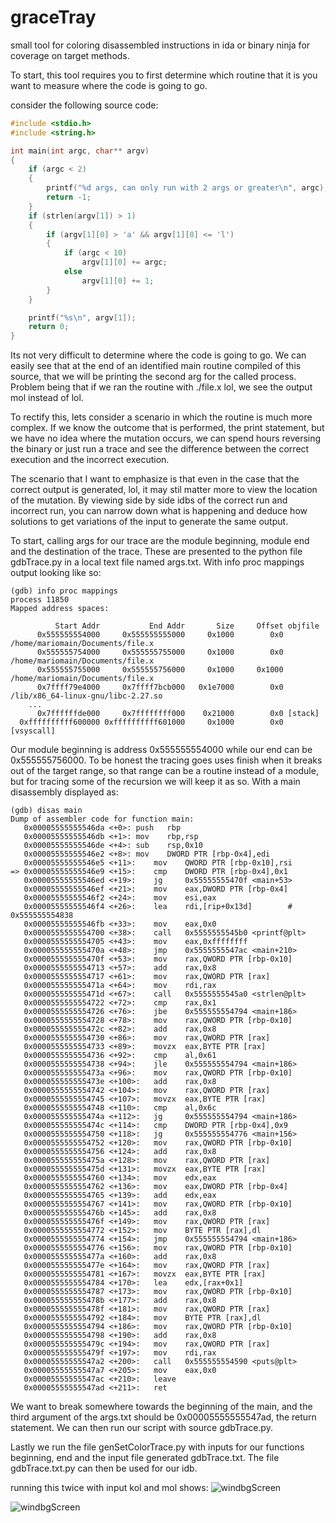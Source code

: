 # graceTray
small tool for coloring disassembled instructions in ida or binary ninja for coverage on target methods.

To start, this tool requires you to first determine which routine that it is you want to measure where the code is going to go.

consider the following source code:
```c
#include <stdio.h>
#include <string.h>

int main(int argc, char** argv)
{
    if (argc < 2)
    {
        printf("%d args, can only run with 2 args or greater\n", argc);
        return -1;
    }
    if (strlen(argv[1]) > 1)
    {
        if (argv[1][0] > 'a' && argv[1][0] <= 'l')
        {
            if (argc < 10)
                argv[1][0] += argc;
            else
                argv[1][0] += 1;
        }
    }

    printf("%s\n", argv[1]);
    return 0;
}
```
Its not very difficult to determine where the code is going to go. We can easily see that at the end of an identified main routine compiled of this source, that we will be printing the second arg for the called process. Problem being that if we ran the routine with ./file.x lol, we see the output mol instead of lol.

To rectify this, lets consider a scenario in which the routine is much more complex. If we know the outcome that is performed, the print statement, but we have no idea where the mutation occurs, we can spend hours reversing the binary or just run a trace and see the difference between the correct execution and the incorrect execution.

The scenario that I want to emphasize is that even in the case that the correct output is generated, lol, it may stil matter more to view the location of the mutation. By viewing side by side idbs of the correct run and incorrect run, you can narrow down what is happening and deduce how solutions to get variations of the input to generate the same output.

To start, calling args for our trace are the module beginning, module end and the destination of the trace. These are presented to the python file gdbTrace.py in a local text file named args.txt. With info proc mappings output looking like so:

```
(gdb) info proc mappings
process 11850
Mapped address spaces:

          Start Addr           End Addr       Size     Offset objfile
      0x555555554000     0x555555555000     0x1000        0x0 /home/mariomain/Documents/file.x
      0x555555754000     0x555555755000     0x1000        0x0 /home/mariomain/Documents/file.x
      0x555555755000     0x555555756000     0x1000     0x1000 /home/mariomain/Documents/file.x
      0x7ffff79e4000     0x7ffff7bcb000   0x1e7000        0x0 /lib/x86_64-linux-gnu/libc-2.27.so
    ...
      0x7ffffffde000     0x7ffffffff000    0x21000        0x0 [stack]
  0xffffffffff600000 0xffffffffff601000     0x1000        0x0 [vsyscall]
```

Our module beginning is address 0x555555554000 while our end can be 0x555555756000. To be honest the tracing goes uses finish when it breaks out of the target range, so that range can be a routine instead of a module, but for tracing some of the recursion we will keep it as so. With a main disassembly displayed as:
```
(gdb) disas main
Dump of assembler code for function main:
   0x00005555555546da <+0>:	push   rbp
   0x00005555555546db <+1>:	mov    rbp,rsp
   0x00005555555546de <+4>:	sub    rsp,0x10
   0x00005555555546e2 <+8>:	mov    DWORD PTR [rbp-0x4],edi
   0x00005555555546e5 <+11>:	mov    QWORD PTR [rbp-0x10],rsi
=> 0x00005555555546e9 <+15>:	cmp    DWORD PTR [rbp-0x4],0x1
   0x00005555555546ed <+19>:	jg     0x55555555470f <main+53>
   0x00005555555546ef <+21>:	mov    eax,DWORD PTR [rbp-0x4]
   0x00005555555546f2 <+24>:	mov    esi,eax
   0x00005555555546f4 <+26>:	lea    rdi,[rip+0x13d]        # 0x555555554838
   0x00005555555546fb <+33>:	mov    eax,0x0
   0x0000555555554700 <+38>:	call   0x5555555545b0 <printf@plt>
   0x0000555555554705 <+43>:	mov    eax,0xffffffff
   0x000055555555470a <+48>:	jmp    0x5555555547ac <main+210>
   0x000055555555470f <+53>:	mov    rax,QWORD PTR [rbp-0x10]
   0x0000555555554713 <+57>:	add    rax,0x8
   0x0000555555554717 <+61>:	mov    rax,QWORD PTR [rax]
   0x000055555555471a <+64>:	mov    rdi,rax
   0x000055555555471d <+67>:	call   0x5555555545a0 <strlen@plt>
   0x0000555555554722 <+72>:	cmp    rax,0x1
   0x0000555555554726 <+76>:	jbe    0x555555554794 <main+186>
   0x0000555555554728 <+78>:	mov    rax,QWORD PTR [rbp-0x10]
   0x000055555555472c <+82>:	add    rax,0x8
   0x0000555555554730 <+86>:	mov    rax,QWORD PTR [rax]
   0x0000555555554733 <+89>:	movzx  eax,BYTE PTR [rax]
   0x0000555555554736 <+92>:	cmp    al,0x61
   0x0000555555554738 <+94>:	jle    0x555555554794 <main+186>
   0x000055555555473a <+96>:	mov    rax,QWORD PTR [rbp-0x10]
   0x000055555555473e <+100>:	add    rax,0x8
   0x0000555555554742 <+104>:	mov    rax,QWORD PTR [rax]
   0x0000555555554745 <+107>:	movzx  eax,BYTE PTR [rax]
   0x0000555555554748 <+110>:	cmp    al,0x6c
   0x000055555555474a <+112>:	jg     0x555555554794 <main+186>
   0x000055555555474c <+114>:	cmp    DWORD PTR [rbp-0x4],0x9
   0x0000555555554750 <+118>:	jg     0x555555554776 <main+156>
   0x0000555555554752 <+120>:	mov    rax,QWORD PTR [rbp-0x10]
   0x0000555555554756 <+124>:	add    rax,0x8
   0x000055555555475a <+128>:	mov    rax,QWORD PTR [rax]
   0x000055555555475d <+131>:	movzx  eax,BYTE PTR [rax]
   0x0000555555554760 <+134>:	mov    edx,eax
   0x0000555555554762 <+136>:	mov    eax,DWORD PTR [rbp-0x4]
   0x0000555555554765 <+139>:	add    edx,eax
   0x0000555555554767 <+141>:	mov    rax,QWORD PTR [rbp-0x10]
   0x000055555555476b <+145>:	add    rax,0x8
   0x000055555555476f <+149>:	mov    rax,QWORD PTR [rax]
   0x0000555555554772 <+152>:	mov    BYTE PTR [rax],dl
   0x0000555555554774 <+154>:	jmp    0x555555554794 <main+186>
   0x0000555555554776 <+156>:	mov    rax,QWORD PTR [rbp-0x10]
   0x000055555555477a <+160>:	add    rax,0x8
   0x000055555555477e <+164>:	mov    rax,QWORD PTR [rax]
   0x0000555555554781 <+167>:	movzx  eax,BYTE PTR [rax]
   0x0000555555554784 <+170>:	lea    edx,[rax+0x1]
   0x0000555555554787 <+173>:	mov    rax,QWORD PTR [rbp-0x10]
   0x000055555555478b <+177>:	add    rax,0x8
   0x000055555555478f <+181>:	mov    rax,QWORD PTR [rax]
   0x0000555555554792 <+184>:	mov    BYTE PTR [rax],dl
   0x0000555555554794 <+186>:	mov    rax,QWORD PTR [rbp-0x10]
   0x0000555555554798 <+190>:	add    rax,0x8
   0x000055555555479c <+194>:	mov    rax,QWORD PTR [rax]
   0x000055555555479f <+197>:	mov    rdi,rax
   0x00005555555547a2 <+200>:	call   0x555555554590 <puts@plt>
   0x00005555555547a7 <+205>:	mov    eax,0x0
   0x00005555555547ac <+210>:	leave  
   0x00005555555547ad <+211>:	ret    
```

We want to break somewhere towards the beginning of the main, and the third argument of the args.txt should be 0x00005555555547ad, the return statement. We can then run our script with source gdbTrace.py.

Lastly we run the file genSetColorTrace.py with inputs for our functions beginning, end and the input file generated gdbTrace.txt. The file gdbTrace.txt.py can then be used for our idb.

running this twice with input kol and mol shows:
![windbgScreen](https://github.com/v1X3Q0/graceTray/blob/master/images/correct.png)

![windbgScreen](https://github.com/v1X3Q0/graceTray/blob/master/images/incorrect.png)
